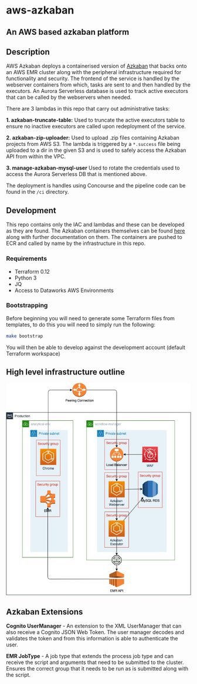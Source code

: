 # aws-azkaban

## An AWS based azkaban platform

## Description
AWS Azkaban deploys a containerised version of [Azkaban](https://azkaban.github.io/azkaban/docs/latest/) that backs onto an AWS EMR cluster along with the peripheral infrastructure required for functionality and security. The frontend of the service is handled by the webserver containers from which, tasks are sent to and then handled by the executors. An Aurora Serverless database is used to track active executors that can be called by the webservers when needed.

There are 3 lambdas in this repo that carry out administrative tasks:

**1. azkaban-truncate-table:**
Used to truncate the active executors table to ensure no inactive executors are called upon redeployment of the service.

**2. azkaban-zip-uploader:** 
Used to upload .zip files containing Azkaban projects from AWS S3. The lambda is triggered by a `*.success` file being uploaded to a dir in the given S3 and is used to safely access the Azkaban API from within the VPC.

**3. manage-azkaban-mysql-user**
Used to rotate the credentials used to access the Aurora Serverless DB that is mentioned above.

The deployment is handles using Concourse and the pipeline code can be found in the `/ci` directory.

## Development
This repo contains only the IAC and lambdas and these can be developed as they are found. The Azkaban containers themselves can be found [here](https://github.com/dwp/dataworks-hardened-images) along with further documentation on them. The containers are pushed to ECR and called by name by the infrastructure in this repo.

### Requirements

* Terraform 0.12
* Python 3
* JQ
* Access to Dataworks AWS Environments

### Bootstrapping

Before beginning you will need to generate some Terraform files from templates, to do this you will need to simply run the following:
```bash
make bootstrap
```

You will then be able to develop against the development account (default Terraform workspace)

## High level infrastructure outline

![AWS Azkaban Infrastructure](docs/high_level_design.jpg)

## Azkaban Extensions

**Cognito UserManager** - An extension to the XML UserManager that can also receive a Cognito JSON Web Token. The user manager decodes and validates the token and from this information is able to authenticate the user.

**EMR JobType** - A job type that extends the process job type and can receive the script and arguments that need to be submitted to the cluster. Ensures the correct group that it needs to be run as is submitted along with the script.

